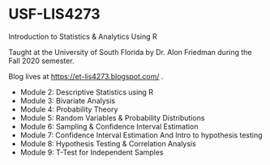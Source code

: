 # USF-LIS4273
Introduction to Statistics & Analytics Using R

Taught at the University of South Florida by Dr. Alon Friedman during the Fall 2020 semester.

Blog lives at https://et-lis4273.blogspot.com/ .

* Module 2: Descriptive Statistics using R
* Module 3: Bivariate Analysis
* Module 4: Probability Theory
* Module 5: Random Variables & Probability Distributions
* Module 6: Sampling & Confidence Interval Estimation
* Module 7: Confidence Interval Estimation And Intro to hypothesis testing
* Module 8: Hypothesis Testing & Correlation Analysis
* Module 9: T-Test for Independent Samples